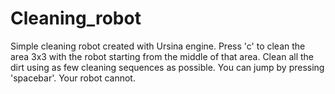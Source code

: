 # Cleaning_robot

Simple cleaning robot created with Ursina engine. 
Press 'c' to clean the area 3x3 with the robot starting from the middle of that area.
Clean all the dirt using as few cleaning sequences as possible.
You can jump by pressing 'spacebar'. Your robot cannot.
